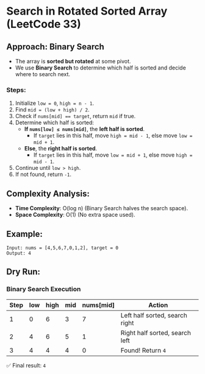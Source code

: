 # Search in Rotated Sorted Array (LeetCode 33)

## Approach: Binary Search
- The array is **sorted but rotated** at some pivot.
- We use **Binary Search** to determine which half is sorted and decide where to search next.

### **Steps:**
1. Initialize `low = 0`, `high = n - 1`.
2. Find `mid = (low + high) / 2`.
3. Check if `nums[mid] == target`, return `mid` if true.
4. Determine which half is sorted:
   - **If `nums[low] ≤ nums[mid]`**, the **left half is sorted**.
     - If `target` lies in this half, move `high = mid - 1`, else move `low = mid + 1`.
   - **Else**, the **right half is sorted**.
     - If `target` lies in this half, move `low = mid + 1`, else move `high = mid - 1`.
5. Continue until `low > high`.
6. If not found, return `-1`.

## Complexity Analysis:
- **Time Complexity**: O(log n) (Binary Search halves the search space).
- **Space Complexity**: O(1) (No extra space used).

## Example:
```
Input: nums = [4,5,6,7,0,1,2], target = 0
Output: 4
```

## Dry Run:
### **Binary Search Execution**
| Step | low | high | mid | nums[mid] | Action |
|------|-----|------|-----|----------|--------|
| 1    | 0   | 6    | 3   | 7        | Left half sorted, search right |
| 2    | 4   | 6    | 5   | 1        | Right half sorted, search left |
| 3    | 4   | 4    | 4   | 0        | Found! Return `4` |

✅ Final result: `4`

